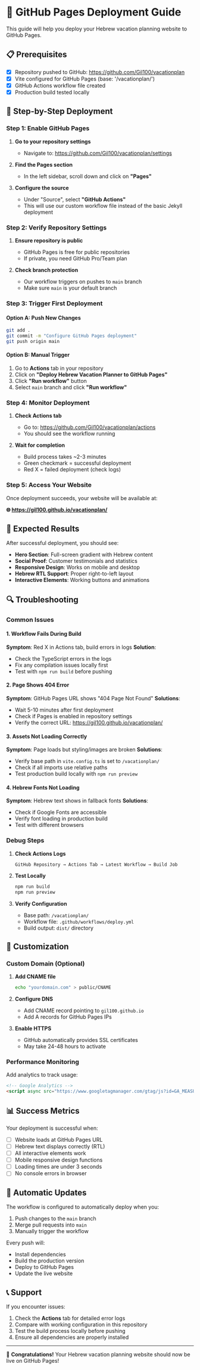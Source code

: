 # 🚀 GitHub Pages Deployment Guide

This guide will help you deploy your Hebrew vacation planning website to GitHub Pages.

## 📋 Prerequisites

- [x] Repository pushed to GitHub: https://github.com/Gil100/vacationplan
- [x] Vite configured for GitHub Pages (base: '/vacationplan/')
- [x] GitHub Actions workflow file created
- [x] Production build tested locally

## 🔧 Step-by-Step Deployment

### Step 1: Enable GitHub Pages

1. **Go to your repository settings**
   - Navigate to: https://github.com/Gil100/vacationplan/settings

2. **Find the Pages section**
   - In the left sidebar, scroll down and click on **"Pages"**

3. **Configure the source**
   - Under "Source", select **"GitHub Actions"** 
   - This will use our custom workflow file instead of the basic Jekyll deployment

### Step 2: Verify Repository Settings

1. **Ensure repository is public**
   - GitHub Pages is free for public repositories
   - If private, you need GitHub Pro/Team plan

2. **Check branch protection**
   - Our workflow triggers on pushes to `main` branch
   - Make sure `main` is your default branch

### Step 3: Trigger First Deployment

#### Option A: Push New Changes
```bash
git add .
git commit -m "Configure GitHub Pages deployment"
git push origin main
```

#### Option B: Manual Trigger
1. Go to **Actions** tab in your repository
2. Click on **"Deploy Hebrew Vacation Planner to GitHub Pages"**
3. Click **"Run workflow"** button
4. Select `main` branch and click **"Run workflow"**

### Step 4: Monitor Deployment

1. **Check Actions tab**
   - Go to: https://github.com/Gil100/vacationplan/actions
   - You should see the workflow running

2. **Wait for completion**
   - Build process takes ~2-3 minutes
   - Green checkmark = successful deployment
   - Red X = failed deployment (check logs)

### Step 5: Access Your Website

Once deployment succeeds, your website will be available at:

**🌐 https://gil100.github.io/vacationplan/**

## 🎯 Expected Results

After successful deployment, you should see:

- **Hero Section**: Full-screen gradient with Hebrew content
- **Social Proof**: Customer testimonials and statistics
- **Responsive Design**: Works on mobile and desktop
- **Hebrew RTL Support**: Proper right-to-left layout
- **Interactive Elements**: Working buttons and animations

## 🔍 Troubleshooting

### Common Issues

#### 1. Workflow Fails During Build
**Symptom**: Red X in Actions tab, build errors in logs
**Solution**: 
- Check the TypeScript errors in the logs
- Fix any compilation issues locally first
- Test with `npm run build` before pushing

#### 2. Page Shows 404 Error
**Symptom**: GitHub Pages URL shows "404 Page Not Found"
**Solutions**:
- Wait 5-10 minutes after first deployment
- Check if Pages is enabled in repository settings
- Verify the correct URL: https://gil100.github.io/vacationplan/

#### 3. Assets Not Loading Correctly
**Symptom**: Page loads but styling/images are broken
**Solutions**:
- Verify base path in `vite.config.ts` is set to `/vacationplan/`
- Check if all imports use relative paths
- Test production build locally with `npm run preview`

#### 4. Hebrew Fonts Not Loading
**Symptom**: Hebrew text shows in fallback fonts
**Solutions**:
- Check if Google Fonts are accessible
- Verify font loading in production build
- Test with different browsers

### Debug Steps

1. **Check Actions Logs**
   ```
   GitHub Repository → Actions Tab → Latest Workflow → Build Job
   ```

2. **Test Locally**
   ```bash
   npm run build
   npm run preview
   ```

3. **Verify Configuration**
   - Base path: `/vacationplan/`
   - Workflow file: `.github/workflows/deploy.yml`
   - Build output: `dist/` directory

## 🎨 Customization

### Custom Domain (Optional)

1. **Add CNAME file**
   ```bash
   echo "yourdomain.com" > public/CNAME
   ```

2. **Configure DNS**
   - Add CNAME record pointing to `gil100.github.io`
   - Add A records for GitHub Pages IPs

3. **Enable HTTPS**
   - GitHub automatically provides SSL certificates
   - May take 24-48 hours to activate

### Performance Monitoring

Add analytics to track usage:

```html
<!-- Google Analytics -->
<script async src="https://www.googletagmanager.com/gtag/js?id=GA_MEASUREMENT_ID"></script>
```

## 📊 Success Metrics

Your deployment is successful when:

- [ ] Website loads at GitHub Pages URL
- [ ] Hebrew text displays correctly (RTL)
- [ ] All interactive elements work
- [ ] Mobile responsive design functions
- [ ] Loading times are under 3 seconds
- [ ] No console errors in browser

## 🔄 Automatic Updates

The workflow is configured to automatically deploy when you:

1. Push changes to the `main` branch
2. Merge pull requests into `main`
3. Manually trigger the workflow

Every push will:
- Install dependencies
- Build the production version
- Deploy to GitHub Pages
- Update the live website

## 📞 Support

If you encounter issues:

1. Check the **Actions** tab for detailed error logs
2. Compare with working configuration in this repository
3. Test the build process locally before pushing
4. Ensure all dependencies are properly installed

---

🎉 **Congratulations!** Your Hebrew vacation planning website should now be live on GitHub Pages!